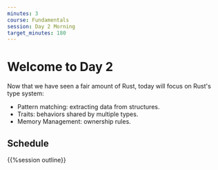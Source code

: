 ```yaml
---
minutes: 3
course: Fundamentals
session: Day 2 Morning
target_minutes: 180
---
```


# Welcome to Day 2

Now that we have seen a fair amount of Rust, today will focus on Rust's type
system:

- Pattern matching: extracting data from structures.
- Traits: behaviors shared by multiple types.
- Memory Management: ownership rules.

## Schedule

{{%session outline}}
